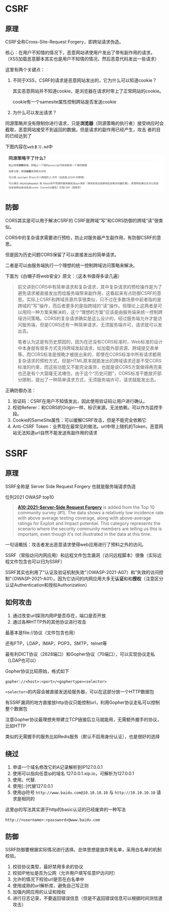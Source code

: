# CSRF

## 原理

CSRF全称Cross-Site-Request Forgery，即跨站请求伪造。

核心：在用户不知情的情况下，恶意网站诱使用户发出了带有副作用的请求。（XSS加载恶意脚本其实也是用户不知情的情况，然后恶意代码发出一些请求）

这里有两个关键点：

1. 不同于XSS，CSRF的请求是恶意网站发出的，它为什么可以知道cookie？

   其实恶意网站并不知道cookie，是浏览器在请求时带上了正常网站的cookie。

   cookie有一个samesite属性控制跨站是否发送cookie

2. 为什么可以发出请求？

​	同源策略并没有限制你进行请求，只是**浏览器**（同源策略的执行者）接受响应时会截取，恶意网站接受不到返回的数据。但是请求的副作用已经产生，攻击	者的目的已经达到了

下图内容在`web复习.md`中

![image-20250903163557624](https://raw.githubusercontent.com/ssaa769/typora-images/main/typora/image-20250903163557624.png)

## 防御

CORS其实是可以用于解决CSRF的  CSRF是跨域“写”和CORS防御的跨域“读”很类似。

CORS中的复杂请求需要进行预检，防止对服务器产生副作用，有防御CSRF的意思。

但是因为历史问题CORS保留了可以直接发出的简单请求。

二者是可以由服务端执行一个理想的统一控制跨域访问策略来解决。

下面为《白帽子将web安全》原文：（这本书值得多读几遍）

> ​	前文讲到CORS中有简单请求和复杂请求，其中复杂请求的预检操作是为了避免请求被直接发出而给服务端带来副作用，这看起来有点防御CSRF的意思。实际上CSRF和跨域资源共享很类似，只不过在多数场景中前者指的是跨域的“写”操作，而后者更多的是指跨域的“读”操作。但理论上这两者是可以用同一种方案来解决的，这个“理想的方案”应该是由服务端来统一控制跨域访问策略。CORS的复杂请求确实是这么设计的，经过服务端允许才能访问服务端，但是CORS还有一种简单请求，无须服务端许可，请求就可以发出去。
>
> 笔者认为这是有历史原因的，因为在还没有CORS标准时，Web标准的设计中本身就有很多方式支持跨域发起请求，如加载外部资源、跨域提交表单等。而CORS标准是很晚才被提出来的，即使在CORS标准中所有请求都用复杂请求的预检方式，但是HTML原本就能发出的跨域请求还是不受CORS标准的约束，而这些功能又不能完全废弃，也就是说CORS方案做得再完美也还是有个大窟窿无法堵住。由于这个“历史问题”，CORS标准干脆放开部分限制，提出了一种简单请求方式，无须服务端许可，请求就能发出去。

正确防御办法：

1. 验证码：CSRF在用户不知情发出，因此使用验证码让用户进行确认。
2. 校验Referer：和CORS的Origin一样，标识来源。无法依赖。可以作为监控手段。
3. Cookie的SameSite属性：可以缓解CSRF攻击，但是不能完全依赖它
4. Anti-CSRF Token：业界现在最常见的做法。url中带上随机的Token，恶意网站无法知道url自然不能发送有副作用的请求

# SSRF

## 原理

SSRF全称是 Server Side Request Forgery     也就是服务端请求伪造

位列2021    OWASP top10

> **[A10:2021-Server-Side Request Forgery](https://owasp.org/Top10/A10_2021-Server-Side_Request_Forgery_(SSRF)/)** is added from the Top 10 community survey (#1). The data shows a relatively low incidence rate with above average testing coverage, along with above-average ratings for Exploit and Impact potential. This category represents the scenario where the security community members are telling us this is important, even though it's not illustrated in the data at this time.

一句话概括：攻击者发出恶意请求使得web应用进行了预料之外的访问。

SSRF（常指访问内网应用）和远程文件包含漏洞（访问远程脚本）很像（实际远程文件包含也可以归为SSRF）

SSRF其实也利用了”认证及验证机制失效“（OWASP-2021-A07）和”失效的访问控制“（OWASP-2021-A01）。因为它访问的内网应用大多无**认证**和和**授权**（注意区分认证Authentication和授权Authorization）

## 如何攻击

1. 通过改变url探测内网IP是否存在，端口是否开放
2. 通过各种HTTP外的其他协议进行攻击

最基本是file://协议（文件包含也用）

还有FTP，LDAP，IMAP，POP3，SMTP，telnet等

最有利DICT协议（2628端口）和Gopher协议（70端口），可以实现协议走私（LDAP也可以）

Gopher协议比较原始，格式如下

`gopher://<host>:<port>/<gophertype><selector>`

`<selector>`的内容会被直接发送给服务器，可以在这部分放一个HTTP数据包

有SSRF漏洞的地方直接放http协议只能控制url，利用Gopher协议走私可以控制整个数据包

注意Gopher协议最理想夹带建立TCP链接后立马就能用，无需额外握手的协议，比如HTTP

类似的无需握手的服务比如Redis服务（默认不启用身份认证），也是很好的选择

## 绕过

1. 申请一个域名修改它的A记录解析到IP127.0.0.1
2. 使用可以指向任意ip的域名   127.0.0.1.xip.io，可解析为127.0.0.1
3. 使用。代替.
4. 使用[::]代替127.0.0.1
5. 使用@符号      `http://www.baidu.com@10.10.10.10` 与 `http://10.10.10.10` 请求是相同的

这里@的写法其实源于http的basic认证的已经废弃的一种写法

`http://<username>:<password>@www.baidu.com`

## 防御

SSRF防御要根据实际情况进行选择。总体思想是放弃黑名单，采用白名单的机制校验。

1. 校验协议类型，最好禁用多余的协议
2. 校验IP地址是否为公网（允许用户填写任意IP访问时）
3. 允许的情况下校验url是否在白名单中
4. 使用成熟的url解析库，避免自己写正则
5. 加强内网应用的认证和授权
6. 进行日志记录，不要返回错误信息（但是不返回错误信息可以根据时间测信道攻击）

